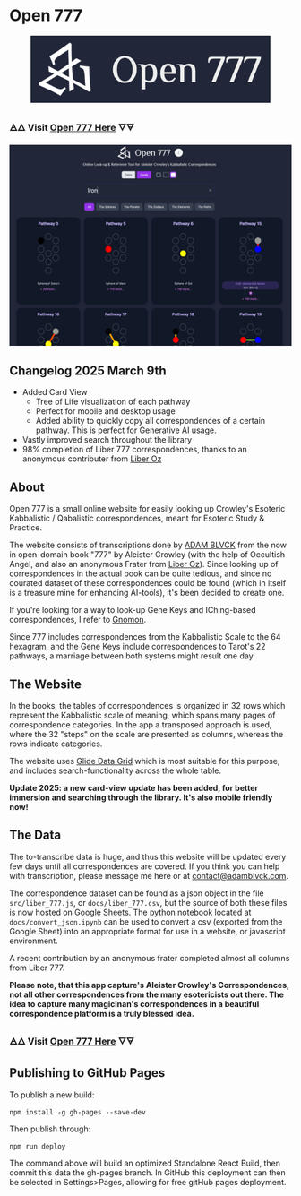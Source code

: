 # Open 777

<p align="center">
  <img width="auto" height="120" src="./docs/docs_logo.png">
</p>

### 🜁🜂 Visit [Open 777 Here](https://adamblvck.github.io/open_777/) 🜄🜃

![](./docs/screenshot_2025.png)

## Changelog 2025 March 9th

- Added Card View
  - Tree of Life visualization of each pathway
  - Perfect for mobile and desktop usage  
  - Added ability to quickly copy all correspondences of a certain pathway. This is perfect for Generative AI usage.
- Vastly improved search throughout the library
- 98% completion of Liber 777 correspondences, thanks to an anonymous contributer from [Liber Oz](https://liberoz.org/)

## About

Open 777 is a small online website for easily looking up Crowley's Esoteric Kabbalistic / Qabalistic correspondences, meant for Esoteric Study & Practice.

The website consists of transcriptions done by [ADAM BLVCK](https://adamblvck.com) from the now in open-domain book "777" by Aleister Crowley (with the help of Occultish Angel, and also an anonymous Frater from [Liber Oz](https://liberoz.org/)). Since looking up of correspondences in the actual book can be quite tedious, and since no courated dataset of these correspondences could be found (which in itself is a treasure mine for enhancing AI-tools), it's been decided to create one.

If you're looking for a way to look-up Gene Keys and IChing-based correspondences, I refer to [Gnomon](https://gnomon.adamblvck.com/).

Since 777 includes correspondences from the Kabbalistic Scale to the 64 hexagram, and the Gene Keys include correspondences to Tarot's 22 pathways, a marriage between both systems might result one day.

## The Website

In the books, the tables of correspondences is organized in 32 rows which represent the Kabbalistic scale of meaning, which spans many pages of correspondence categories. In the app a transposed approach is used, where the 32 "steps" on the scale are presented as columns, whereas the rows indicate categories.

The website uses [Glide Data Grid](https://github.com/glideapps/glide-data-grid) which is most suitable for this purpose, and includes search-functionality across the whole table.

**Update 2025: a new card-view update has been added, for better immersion and searching through the library. It's also mobile friendly now!**

## The Data

The to-transcribe data is huge, and thus this website will be updated every few days until all correspondences are covered. If you think you can help with transcription, please message me here or at contact@adamblvck.com.

The correspondence dataset can be found as a json object in the file `src/liber_777.js`, or `docs/liber_777.csv`, but the source of both these files is now hosted on [Google Sheets](https://docs.google.com/spreadsheets/d/1bJPN_gs6USHniUfmWFIACCroOAzOq8jX2XWITclSBA0/edit?usp=sharing). The python notebook located at `docs/convert_json.ipynb` can be used to convert a csv (exported from the Google Sheet) into an appropriate format for use in a website, or javascript environment.

A recent contribution by an anonymous frater completed almost all columns from Liber 777.

**Please note, that this app capture's Aleister Crowley's Correspondences, not all other correspondences from the many esotericists out there. The idea to capture many magicinan's correspondences in a beautiful correspondence platform is a truly blessed idea.**

### 🜁🜂 Visit [Open 777 Here](https://adamblvck.github.io/open_777/) 🜄🜃

## Publishing to GitHub Pages

To publish a new build:

```
npm install -g gh-pages --save-dev
```

Then publish through:

```
npm run deploy
```

The command above will build an optimized Standalone React Build, then commit this data the gh-pages branch. In GitHub this deployment can then be selected in Settings>Pages, allowing for free gitHub pages deployment.